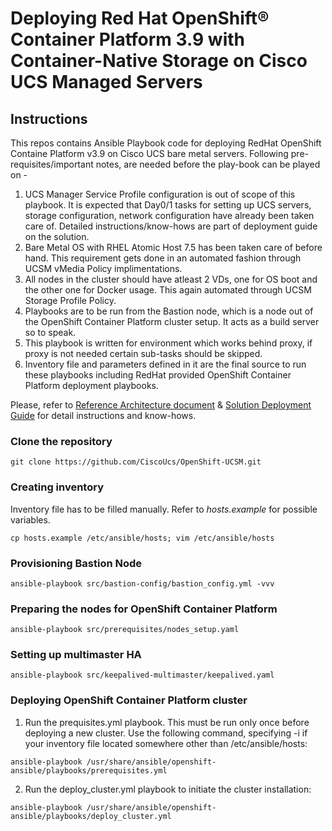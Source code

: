 # Deploying Red Hat OpenShift® Container Platform 3.9 with Container-Native Storage on Cisco UCS Managed Servers

## Instructions
This repos contains Ansible Playbook code for deploying RedHat OpenShift Containe Platform v3.9 on Cisco UCS bare metal servers. Following pre-requisites/important notes, are needed before the play-book can be played on -

1. UCS Manager Service Profile configuration is out of scope of this playbook. It is expected that Day0/1 tasks for setting up UCS servers, storage configuration, network configuration have already been taken care of. Detailed instructions/know-hows are part of deployment guide on the solution.
2. Bare Metal OS with RHEL Atomic Host 7.5 has been taken care of before hand. This requirement gets done in an automated fashion through UCSM vMedia Policy implimentations. 
3. All nodes in the cluster should have atleast 2 VDs, one for OS boot and the other one for Docker usage. This again automated through UCSM Storage Profile Policy.
4. Playbooks are to be run from the Bastion node, which is a node out of the OpenShift Container Platform cluster setup. It acts as a build server so to speak.
5. This playbook is written for environment which works behind proxy, if proxy is not needed certain sub-tasks should be skipped.
6. Inventory file and parameters defined in it are the final source to run these playbooks including RedHat provided OpenShift Container Platform deployment playbooks.

Please, refer to [Reference Architecture document](https://www.cisco.com/c/en/us/td/docs/unified_computing/ucs/UCS_CVDs/ucs_openshift_design.html) & [Solution Deployment Guide]() for detail instructions and know-hows.

### Clone the repository
`git clone https://github.com/CiscoUcs/OpenShift-UCSM.git`

### Creating inventory
Inventory file has to be filled manually.
Refer to *hosts.example* for possible variables.

`cp hosts.example /etc/ansible/hosts;
vim /etc/ansible/hosts`

### Provisioning Bastion Node

`ansible-playbook src/bastion-config/bastion_config.yml -vvv`


### Preparing the nodes for OpenShift Container Platform

`ansible-playbook src/prerequisites/nodes_setup.yaml` 

### Setting up multimaster HA

`ansible-playbook src/keepalived-multimaster/keepalived.yaml`

### Deploying OpenShift Container Platform cluster

1. Run the prequisites.yml playbook. This must be run only once before deploying a new cluster. Use the following command, specifying -i if your inventory file located somewhere other than /etc/ansible/hosts:

`ansible-playbook /usr/share/ansible/openshift-ansible/playbooks/prerequisites.yml`

2. Run the deploy_cluster.yml playbook to initiate the cluster installation:

`ansible-playbook /usr/share/ansible/openshift-ansible/playbooks/deploy_cluster.yml`

